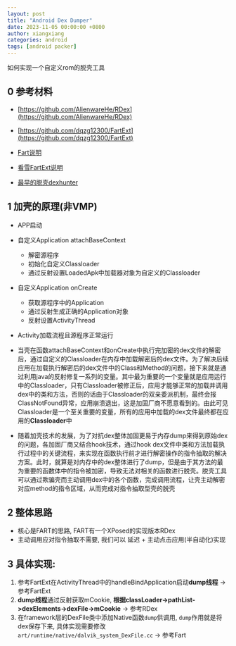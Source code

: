 ```yaml
---
layout: post
title: "Android Dex Dumper"
date: 2023-11-05 00:00:00 +0800
author: xiangxiang
categories: android
tags: [android packer]
---
```

如何实现一个自定义rom的脱壳工具


## 0 参考材料

- [https://github.com/AlienwareHe/RDex](https://github.com/AlienwareHe/RDex)

- [https://github.com/dqzg12300/FartExt](https://github.com/dqzg12300/FartExt)

- [Fart说明](https://bbs.kanxue.com/thread-252630.htm)

- [看雪FartExt说明](https://bbs.kanxue.com/thread-268760.htm)

- [最早的脱壳dexhunter](https://github.com/zyq8709/dexhunter)

## 1 加壳的原理(非VMP)
- APP启动
- 自定义Application attachBaseContext
    + 解密源程序
    + 初始化自定义Classloader
    + 通过反射设置LoadedApk中加载器对象为自定义的Classloader
- 自定义Application onCreate
    + 获取源程序中的Application
    + 通过反射生成正确的Application对象
    + 反射设置ActivityThread
- Activity加载流程且源程序正常运行


- 当壳在函数attachBaseContext和onCreate中执行完加密的dex文件的解密后，通过自定义的Classloader在内存中加载解密后的dex文件。为了解决后续应用在加载执行解密后的dex文件中的Class和Method的问题，接下来就是通过利用java的反射修复一系列的变量。其中最为重要的一个变量就是应用运行中的Classloader，只有Classloader被修正后，应用才能够正常的加载并调用dex中的类和方法，否则的话由于Classloader的双亲委派机制，最终会报ClassNotFound异常，应用崩溃退出，这是加固厂商不愿意看到的。由此可见Classloader是一个至关重要的变量，所有的应用中加载的dex文件最终都在应用的**Classloader**中


- 随着加壳技术的发展，为了对抗dex整体加固更易于内存dump来得到原始dex的问题，各加固厂商又结合hook技术，通过hook dex文件中类和方法加载执行过程中的关键流程，来实现在函数执行前才进行解密操作的指令抽取的解决方案。此时，就算是对内存中的dex整体进行了dump，但是由于其方法的最为重要的函数体中的指令被加密，导致无法对相关的函数进行脱壳。脱壳工具可以通过欺骗壳而主动调用dex中的各个函数，完成调用流程，让壳主动解密对应method的指令区域，从而完成对指令抽取型壳的脱壳


## 2 整体思路
- 核心是FART的思路, FART有一个XPosed的实现版本RDex
- 主动调用应对指令抽取不需要, 我们可以 延迟 + 主动点击应用(半自动化)实现

## 3 具体实现:
1. 参考FartExt在ActivityThread中的handleBindApplication启动**dump线程** -> 参考FartExt
2. **dump线程**通过反射获取mCookie, **根据classLoader->pathList->dexElements->dexFile->mCookie**  -> 参考RDex
3. 在framework层的DexFile类中添加Native函数`dump`供调用, `dump`作用就是将dex保存下来, 具体实现需要修改`art/runtime/native/dalvik_system_DexFile.cc` -> 参考Fart
